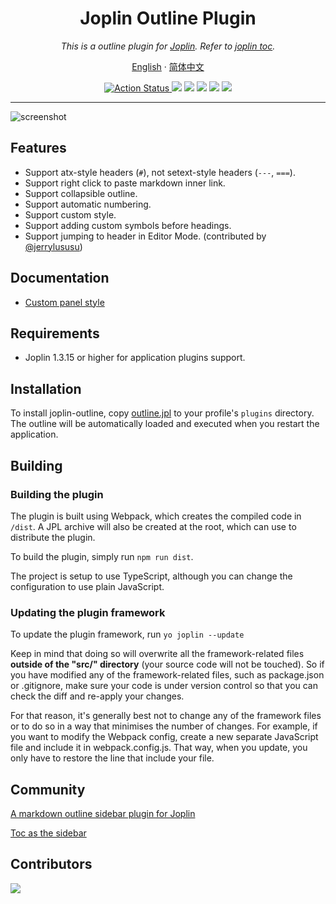 <div align="center">
  <h1>Joplin Outline Plugin</h1>
  <i>This is a outline plugin for <a href="https://github.com/laurent22/joplin">Joplin</a>. Refer to <a href="https://github.com/laurent22/joplin/tree/dev/packages/app-cli/tests/support/plugins/toc/">joplin toc</a>.</i>
  <p align="center">
    <a href="README.md">English</a>
    ·
    <a href="README.zh-CN.md">简体中文</a>
    <br />
  </p>
  <p>
    <a href="https://github.com/cqroot/joplin-outline/actions">
      <img src="https://github.com/cqroot/joplin-outline/workflows/test/badge.svg" alt="Action Status" />
    </a>
    <img src="https://img.shields.io/github/issues/cqroot/joplin-outline" />
    <img src="https://img.shields.io/github/license/cqroot/joplin-outline" />
    <img src="https://img.shields.io/npm/v/joplin-plugin-outline?label=version" />
    <img src="https://img.shields.io/github/downloads/cqroot/joplin-outline/total?label=github%20downloads" />
    <img src="https://img.shields.io/npm/dt/joplin-plugin-outline?label=npm%20downloads" />
  </p>
  <hr>
</div>

![screenshot](.github/screenshot.png)

## Features

- Support atx-style headers (`#`), not setext-style headers (`---`, `===`).
- Support right click to paste markdown inner link.
- Support collapsible outline.
- Support automatic numbering.
- Support custom style.
- Support adding custom symbols before headings. 
- Support jumping to header in Editor Mode. (contributed by [@jerrylususu](https://github.com/jerrylususu/joplin-outline))

## Documentation

- [Custom panel style](https://github.com/cqroot/joplin-outline/wiki/Custom-panel-style)

## Requirements

- Joplin 1.3.15 or higher for application plugins support.

## Installation

To install joplin-outline, copy [outline.jpl](https://github.com/cqroot/joplin-outline/releases/latest) to your profile's `plugins` directory. The outline will be automatically loaded and executed when you restart the application.

## Building

### Building the plugin

The plugin is built using Webpack, which creates the compiled code in `/dist`. A JPL archive will also be created at the root, which can use to distribute the plugin.

To build the plugin, simply run `npm run dist`.

The project is setup to use TypeScript, although you can change the configuration to use plain JavaScript.

### Updating the plugin framework

To update the plugin framework, run `yo joplin --update`

Keep in mind that doing so will overwrite all the framework-related files **outside of the "src/" directory** (your source code will not be touched). So if you have modified any of the framework-related files, such as package.json or .gitignore, make sure your code is under version control so that you can check the diff and re-apply your changes.

For that reason, it's generally best not to change any of the framework files or to do so in a way that minimises the number of changes. For example, if you want to modify the Webpack config, create a new separate JavaScript file and include it in webpack.config.js. That way, when you update, you only have to restore the line that include your file.

## Community

[A markdown outline sidebar plugin for Joplin](https://discourse.joplinapp.org/t/a-markdown-outline-sidebar-plugin-for-joplin/13364)

[Toc as the sidebar](https://discourse.joplinapp.org/t/toc-as-the-sidebar/5979/64)

## Contributors

<a href="https://github.com/cqroot/joplin-outline/graphs/contributors">
  <img src="https://contrib.rocks/image?repo=cqroot/joplin-outline" />
</a>
